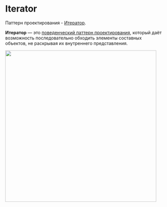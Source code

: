 # Iterator
Паттерн проектирования - 
<a href="https://ru.wikipedia.org/wiki/Итератор_(шаблон_проектирования)" target="_blank">Итератор</a>.

**Итератор** — это <a href="https://ru.wikipedia.org/wiki/Поведенческие_шаблоны_проектирования" target="_blank">
поведенческий паттерн проектирования</a>, 
который даёт возможность последовательно обходить 
элементы составных объектов, не раскрывая их внутреннего представления.

<img src="https://i.ibb.co/7ypkcHP/iterator.png" width="480px">